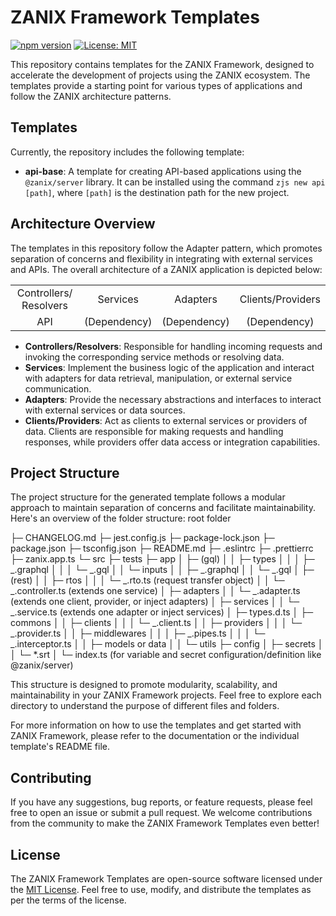 # ZANIX Framework Templates

[![npm version](https://badge.fury.io/js/%40zanix%2Feslint-config.svg)](https://badge.fury.io/js/%40zanix%2Fserver) [![License: MIT](https://img.shields.io/badge/License-MIT-blue.svg)](https://opensource.org/licenses/MIT)

This repository contains templates for the ZANIX Framework, designed to accelerate the development of projects using the ZANIX ecosystem. The templates provide a starting point for various types of applications and follow the ZANIX architecture patterns.

## Templates

Currently, the repository includes the following template:

- **api-base**: A template for creating API-based applications using the `@zanix/server` library. It can be installed using the command `zjs new api [path]`, where `[path]` is the destination path for the new project.

## Architecture Overview

The templates in this repository follow the Adapter pattern, which promotes separation of concerns and flexibility in integrating with external services and APIs. The overall architecture of a ZANIX application is depicted below:

|                        |              |              |                   |
| :--------------------: | :----------: | :----------: | :---------------: |
| Controllers/ Resolvers |   Services   |   Adapters   | Clients/Providers |
|          API           | (Dependency) | (Dependency) |   (Dependency)    |

- **Controllers/Resolvers**: Responsible for handling incoming requests and invoking the corresponding service methods or resolving data.
- **Services**: Implement the business logic of the application and interact with adapters for data retrieval, manipulation, or external service communication.
- **Adapters**: Provide the necessary abstractions and interfaces to interact with external services or data sources.
- **Clients/Providers**: Act as clients to external services or providers of data. Clients are responsible for making requests and handling responses, while providers offer data access or integration capabilities.

## Project Structure

The project structure for the generated template follows a modular approach to maintain separation of concerns and facilitate maintainability. Here's an overview of the folder structure:
root folder

├─ CHANGELOG.md
├─ jest.config.js
├─ package-lock.json
├─ package.json
├─ tsconfig.json
├─ README.md
├─ .eslintrc
├─ .prettierrc
├─ zanix.app.ts
└─ src
├─ tests
├─ app
│ ├─ (gql)
│ │ ├─ types
│ │ │ ├─ _.graphql
│ │ │ └─ _.gql
│ │ └─ inputs
│ │ ├─ _.graphql
│ │ └─ _.gql
│ ├─ (rest)
│ │ ├─ rtos
│ │ │ └─ _.rto.ts (request transfer object)
│ │ └─ _.controller.ts (extends one service)
│ ├─ adapters
│ │ └─ _.adapter.ts (extends one client, provider, or inject adapters)
│ ├─ services
│ │ └─ _.service.ts (extends one adapter or inject services)
│ ├─ types.d.ts
│ ├─ commons
│ │ ├─ clients
│ │ │ └─ _.client.ts
│ │ ├─ providers
│ │ │ └─ _.provider.ts
│ │ ├─ middlewares
│ │ │ ├─ _.pipes.ts
│ │ │ └─ _.interceptor.ts
│ │ ├─ models or data
│ │ └─ utils
├─ config
│ ├─ secrets
│ │ └─ \*.srt
│ └─ index.ts (for variable and secret configuration/definition like @zanix/server)

This structure is designed to promote modularity, scalability, and maintainability in your ZANIX Framework projects. Feel free to explore each directory to understand the purpose of different files and folders.

For more information on how to use the templates and get started with ZANIX Framework, please refer to the documentation or the individual template's README file.

## Contributing

If you have any suggestions, bug reports, or feature requests, please feel free to open an issue or submit a pull request. We welcome contributions from the community to make the ZANIX Framework Templates even better!

## License

The ZANIX Framework Templates are open-source software licensed under the [MIT License](https://github.com/zanix-io/zjs-templates/blob/main/LICENSE). Feel free to use, modify, and distribute the templates as per the terms of the license.
